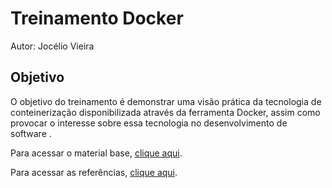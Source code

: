 # Treinamento Docker
Autor: Jocélio Vieira

## Objetivo
O objetivo do treinamento é demonstrar uma visão prática da tecnologia de conteinerização disponibilizada através da ferramenta Docker, assim como provocar o interesse sobre essa tecnologia no desenvolvimento de software .

Para acessar o material base, [clique aqui](/docs/doc01.md).

Para acessar as referências, [clique aqui](/docs/refs.md).
